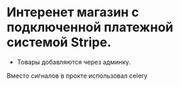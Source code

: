 # Интеренет магазин с подключенной платежной системой Stripe.

* Товары добавляются через админку.

Вместо сигналов в прокте использовал celery 

